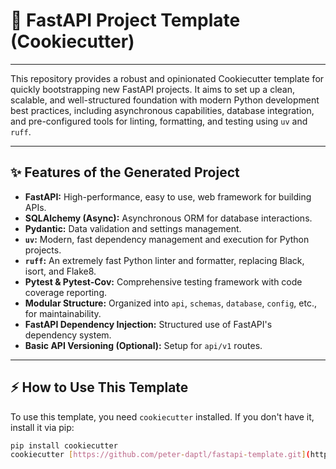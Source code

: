 # 🚀 FastAPI Project Template (Cookiecutter)

---

This repository provides a robust and opinionated Cookiecutter template for quickly bootstrapping new FastAPI projects. It aims to set up a clean, scalable, and well-structured foundation with modern Python development best practices, including asynchronous capabilities, database integration, and pre-configured tools for linting, formatting, and testing using `uv` and `ruff`.

---
## ✨ Features of the Generated Project

* **FastAPI:** High-performance, easy to use, web framework for building APIs.
* **SQLAlchemy (Async):** Asynchronous ORM for database interactions.
* **Pydantic:** Data validation and settings management.
* **`uv`:** Modern, fast dependency management and execution for Python projects.
* **`ruff`:** An extremely fast Python linter and formatter, replacing Black, isort, and Flake8.
* **Pytest & Pytest-Cov:** Comprehensive testing framework with code coverage reporting.
* **Modular Structure:** Organized into `api`, `schemas`, `database`, `config`, etc., for maintainability.
* **FastAPI Dependency Injection:** Structured use of FastAPI's dependency system.
* **Basic API Versioning (Optional):** Setup for `api/v1` routes.

---

## ⚡ How to Use This Template

To use this template, you need `cookiecutter` installed. If you don't have it, install it via pip:

```bash
pip install cookiecutter
cookiecutter [https://github.com/peter-daptl/fastapi-template.git](https://github.com/peter-daptl/fastapi-template.git)
